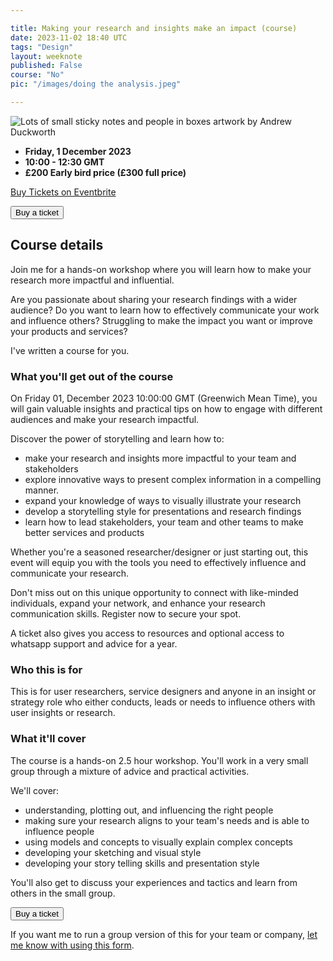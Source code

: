 ```yaml
---

title: Making your research and insights make an impact (course)
date: 2023-11-02 18:40 UTC
tags: "Design"
layout: weeknote
published: False
course: "No"
pic: "/images/doing the analysis.jpeg"

---
```


<div class="ticket-box ticket-box__no-outer">

<img src="/images/doing the analysis cropped.png" alt="Lots of small sticky notes and people in boxes artwork by Andrew Duckworth"/>

<ul class="unstyled">
    <li><strong><date class="date-info__full-datetime">Friday, 1 December 2023</date></strong></li>
    <li><strong><time class="p date-info__full-datetime">10:00 - 12:30 GMT</time></strong></li>
    <li><strong><span>£200 Early bird price (£300 full price)</span></strong></li>
</ul>

<!-- Noscript content for added SEO -->
<noscript><a href="https://www.eventbrite.co.uk/e/influencing-and-communicating-research-registration-750744837017" rel="noopener noreferrer" target="_blank">Buy Tickets on Eventbrite</a></noscript>
<!-- You can customise this button any way you like -->
<button id="eventbrite-widget-modal-trigger-750744837017" type="button">Buy a ticket</button>


<script src="https://www.eventbrite.co.uk/static/widgets/eb_widgets.js"></script>

<script type="text/javascript">
    var exampleCallback = function() {
    console.log('Order complete!');
    };

    window.EBWidgets.createWidget({
    widgetType: 'checkout',
    eventId: '750744837017',
    modal: true,
    modalTriggerElementId: 'eventbrite-widget-modal-trigger-750744837017',
    onOrderComplete: exampleCallback
    });
</script>

</div>

## Course details

Join me for a hands-on workshop where you will learn how to make your research more impactful and influential.

Are you passionate about sharing your research findings with a wider audience? Do you want to learn how to effectively communicate your work and influence others? Struggling to make the impact you want or improve your products and services?

I've written a course for you.

### What you'll get out of the course

On Friday 01, December 2023 10:00:00 GMT (Greenwich Mean Time), you will gain valuable insights and practical tips on how to engage with different audiences and make your research impactful.

Discover the power of storytelling and learn how to:

- make your research and insights more impactful to your team and stakeholders
- explore innovative ways to present complex information in a compelling manner.
- expand your knowledge of ways to visually illustrate your research
- develop a storytelling style for presentations and research findings
- learn how to lead stakeholders, your team and other teams to make better services and products

Whether you're a seasoned researcher/designer or just starting out, this event will equip you with the tools you need to effectively influence and communicate your research.

Don't miss out on this unique opportunity to connect with like-minded individuals, expand your network, and enhance your research communication skills. Register now to secure your spot.

A ticket also gives you access to resources and optional access to whatsapp support and advice for a year.

### Who this is for

This is for user researchers, service designers and anyone in an insight or strategy role who either conducts, leads or needs to influence others with user insights or research.

### What it'll cover

The course is a hands-on 2.5 hour workshop. You'll work in a very small group through a mixture of advice and practical activities.

We'll cover:

- understanding, plotting out, and influencing the right people
- making sure your research aligns to your team's needs and is able to influence people
- using models and concepts to visually explain complex concepts
- developing your sketching and visual style
- developing your story telling skills and presentation style

You'll also get to discuss your experiences and tactics and learn from others in the small group.

<button id="eventbrite-widget-modal-trigger-750744837017" type="button">Buy a ticket</button>

If you want me to run a group version of this for your team or company, [let me know with using this form](https://forms.gle/Y9UwPcxnSazTkzLF6).